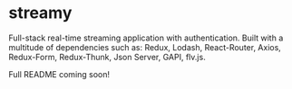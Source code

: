 # streamy
Full-stack real-time streaming application with authentication. Built with a multitude of dependencies such as: Redux, Lodash, React-Router, Axios, Redux-Form, Redux-Thunk, Json Server, GAPI, flv.js.

Full README coming soon!

